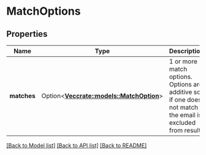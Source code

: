 # MatchOptions

## Properties

Name | Type | Description | Notes
------------ | ------------- | ------------- | -------------
**matches** | Option<[**Vec<crate::models::MatchOption>**](MatchOption)> | 1 or more match options. Options are additive so if one does not match the email is excluded from results | [optional]

[[Back to Model list]](../README#documentation-for-models) [[Back to API list]](../README#documentation-for-api-endpoints) [[Back to README]](../README)



